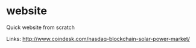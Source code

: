 # website
Quick website from scratch

Links:
http://www.coindesk.com/nasdaq-blockchain-solar-power-market/
